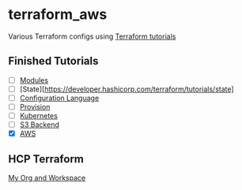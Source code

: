 # terraform_aws

Various Terraform configs using [Terraform tutorials](https://developer.hashicorp.com/terraform/tutorials)

## Finished Tutorials
- [ ] [Modules](https://developer.hashicorp.com/terraform/tutorials/modules)
- [ ] [State][https://developer.hashicorp.com/terraform/tutorials/state]
- [ ] [Configuration Language](https://developer.hashicorp.com/terraform/tutorials/configuration-language)
- [ ] [Provision](https://developer.hashicorp.com/terraform/tutorials/provision)
- [ ] [Kubernetes](https://developer.hashicorp.com/terraform/tutorials/kubernetes)
- [ ] [S3 Backend](https://developer.hashicorp.com/terraform/language/backend/s3)
- [x] [AWS](https://learn.hashicorp.com/collections/terraform/aws-get-started)

## HCP Terraform
[My Org and Workspace](https://app.terraform.io/app/eristow-org/workspaces/example_workspace)